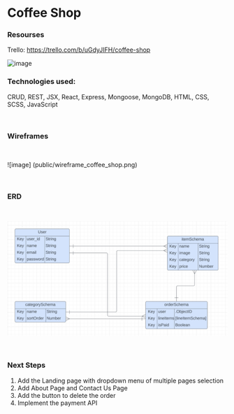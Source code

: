 # Coffee Shop


### Resourses ###


Trello: https://trello.com/b/uGdyJIFH/coffee-shop
<br> 

![image](public/trello_board_coffee_shop.png) 



### Technologies used: ###

CRUD, REST, JSX, React, Express, Mongoose, MongoDB, HTML, CSS, SCSS, JavaScript

<br>

### Wireframes ###
<br>

![image] (public/wireframe_coffee_shop.png)


<br>

### ERD ###
<br>

![image](public/coffee-shop-ERD.png) 


<br>

### Next Steps ###

1. Add the Landing page with dropdown menu of multiple pages selection
2. Add About Page and Contact Us Page
3. Add the button to delete the order 
4. Implement the payment API 